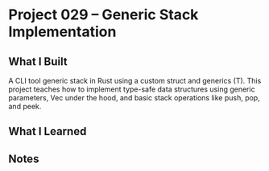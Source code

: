 # Project 029 – Generic Stack Implementation

## What I Built
A CLI tool generic stack in Rust using a custom struct and generics (T). This project teaches how to implement type-safe data structures using generic parameters, Vec<T> under the hood, and basic stack operations like push, pop, and peek.


## What I Learned


## Notes
